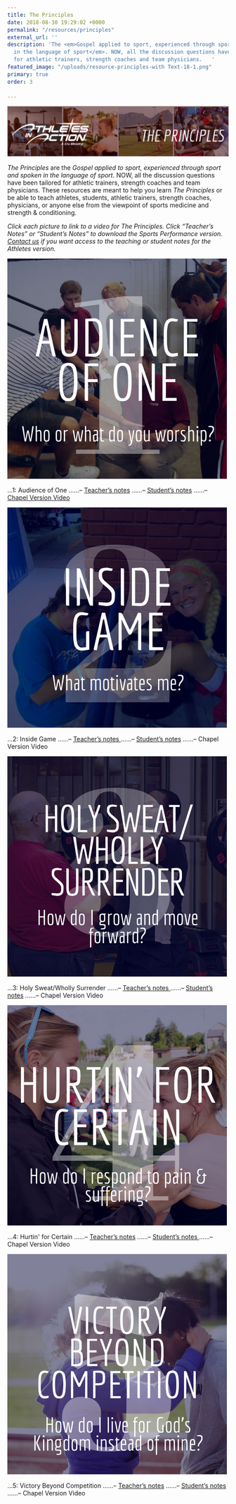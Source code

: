 ```yaml
---
title: The Principles
date: 2018-08-30 19:29:02 +0000
permalink: "/resources/principles"
external_url: ''
description: 'The <em>Gospel applied to sport, experienced through sport and spoken
  in the language of sport</em>. NOW, all the discussion questions have been tailored
  for athletic trainers, strength coaches and team physicians.   '
featured_image: "/uploads/resource-principles-with Text-18-1.png"
primary: true
order: 3

---
```

![](/uploads/Violet-Geometric-Cool-Desktop-Wallpaper-1-e1519843524293-1024x230.jpg)

_The Principles_ are the _Gospel applied to sport, experienced through sport and spoken in the language of sport_. NOW, all the discussion questions have been tailored for athletic trainers, strength coaches and team physicians.  These resources are meant to help you learn _The Principles_ or be able to teach athletes, students, athletic trainers, strength coaches, physicians, or anyone else from the viewpoint of sports medicine and strength & conditioning.

_Click each picture to link to a video for The Principles. Click “Teacher’s Notes” or “Student’s Notes” to download the Sports Performance version._ [_Contact us_](mailto:sportsperformance@athletesinaction.org) _if you want access to the teaching or student notes for the Athletes version._

![](/uploads/Principle-1-1.png)

…1: Audience of One
……–  [Teacher’s notes](/uploads/SP-Principle-1-Teacher-Notes.pdf)
……–  [Student’s notes](/uploads/SP-Student-Notes-Principle-1.pdf)
……–  [Chapel Version Video]()

![](/uploads/Principle-2.png)

…2: Inside Game                                                                           ……–  [Teacher’s notes ](/uploads/SP-Principle-2-Teacher-Notes-)                                                                    ……–  [Student’s notes](/uploads/SP-Student-Notes-Principle-2)                                                                   ……–  Chapel Version Video

![](/uploads/Principle-3.png)

…3: Holy Sweat/Wholly Surrender                                               ……–  [Teacher’s notes ](/uploads/SP-Principle-3-Teacher-Notes-)                                                                   ……–  [Student’s notes](/uploads/SP-Student-Notes-Principle-3)                                                                    ……–  Chapel Version Video

![](/uploads/Principle-4.png)

…4: Hurtin' for Certain                                                                  ……–  [Teacher’s notes](/uploads/SP-Principle-4-Teacher-Notes-)                                                                    ……–  [Student’s notes ](/uploads/SP-Student-Notes-Principle-4)                                                                         ……–  Chapel Version Video

![](/uploads/Principle-5.png)

…5: Victory Beyond Competition                                                           ……–  [Teacher’s notes](/uploads/SP-Principle-5-Teacher-Notes-)                                                                           ……–  [Student’s notes ](/uploads/SP-Student-Notes-Principle-5)                                                                           ……–  Chapel Version Video
